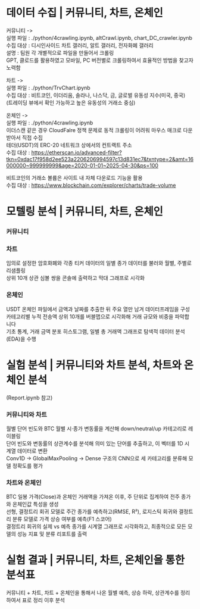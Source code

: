 # 데이터 수집 | 커뮤니티, 차트, 온체인

커뮤니티 ->  
실행 파일 : ./python/4crawling.ipynb, altCrawl.ipynb, chart_DC_crawler.ipynb  
수집 대상 : 디시인사이드 차트 갤러리, 알트 갤러리, 전자화폐 갤러리  
설명 : 팀원 각 개별적으로 파일을 만들어서 크롤링  
GPT, 클로드를 활용하였고 모바일, PC 버전별로 크롤링하여서 효율적인 방법을 찾고자 노력함

차트 ->  
실행 파일 : ./python/TrvChart.ipynb  
수집 대상 : 비트코인, 이더리움, 솔라나, 나스닥, 금, 글로벌 유동성 지수(미국, 중국)  
(트레이딩 뷰에서 확인 가능하고 높은 유동성의 거래소 중심)

온체인 ->  
실행 파일 : ./python/4crawling.ipynb    
이더스캔 같은 경우 CloudFalre 정책 문제로 동적 크롤링이 어려워 마우스 매크로 다운받아서 직접 수집  
테더(USDT)의 ERC-20 네트워크 상에서의 컨트랙트 주소  
수집 대상 : 
https://etherscan.io/advanced-filter?tkn=0xdac17f958d2ee523a2206206994597c13d831ec7&txntype=2&amt=16000000~999999999&age=2020-01-01~2025-04-30&ps=100

비트코인의 거래소 볼륨은 사이트 내 자체 다운로드 기능을 활용  
수집 대상 : https://www.blockchain.com/explorer/charts/trade-volume

# 모텔링 분석 | 커뮤니티, 차트, 온체인

### 커뮤니티

### 차트
임의로 설정한 암호화폐와 각종 티커 데이터의 일별 종가 데이터를 불러와 월별, 주별로 리샘플링  
상위 10개 상관 심볼 쌍을 콘솔에 출력하고 막대 그래프로 시각화  

### 온체인
USDT 온체인 파일에서 금액과 날짜를 추출한 뒤 주요 열만 남겨 데이터프레임을 구성  
카테고리별 누적 전송액 상위 10개를 버블맵으로 시각화해 거래 규모와 비중을 파악합니다  
기초 통계, 거래 금액 분포 히스토그램, 일별 총 거래액 그래프로 탐색적 데이터 분석(EDA)을 수행  

# 실험 분석 | 커뮤니티와 차트 분석, 차트와 온체인 분석
(Report.ipynb 참고)

### 커뮤니티와 차트

월별 단어 빈도와 BTC 월별 시·종가 변동률을 계산해 down/neutral/up 카테고리로 레이블링  
단어 빈도와 변동률의 상관계수를 분석해 의미 있는 단어를 추출하고, 이 벡터를 1D 시계열 데이터로 변환  
Conv1D → GlobalMaxPooling → Dense 구조의 CNN으로 세 카테고리를 분류해 모델 정확도를 평가  

### 차트와 온체인

BTC 일봉 가격(Close)과 온체인 거래액을 가져온 이후, 주 단위로 집계하여 전주 종가와 온체인값 특성을 생성  
선형, 결정트리 회귀 모델로 주간 종가를 예측하고(RMSE, R²), 로지스틱 회귀와 결정트리 분류 모델로 가격 상승 여부를 예측(F1 스코어)  
결정트리 회귀의 실제 vs 예측 종가를 시계열 그래프로 시각화하고, 최종적으로 모든 모델의 성능 지표 및 분류 리포트를 출력  


# 실험 결과 | 커뮤니티, 차트, 온체인을 통한 분석표

커뮤니티 + 차트, 차트 + 온체인을 통해서 나온 월별 예측, 상승 하락, 상관계수를 정리하여서 표로 정리 이후 분석

